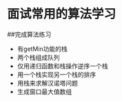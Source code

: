 # 面试常用的算法学习
##完成算法练习

* 有getMin功能的栈
* 两个栈组成队列
* 仅用递归函数和栈操作逆序一个栈
* 用一个栈实现另一个栈的排序
* 用栈来求解汉诺塔问题
* 生成窗口最大值数组

